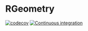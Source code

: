 # RGeometry

[![codecov](https://codecov.io/gh/rgeometry/rgeometry/branch/main/graph/badge.svg?token=A0EFH689BR)](https://codecov.io/gh/rgeometry/rgeometry)
[![Continuous integration](https://github.com/rgeometry/rgeometry/actions/workflows/ci.yml/badge.svg)](https://github.com/rgeometry/rgeometry/actions/workflows/ci.yml)
